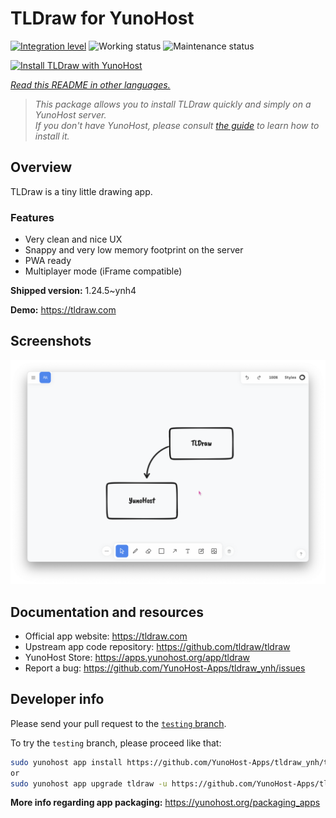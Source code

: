 <!--
N.B.: This README was automatically generated by <https://github.com/YunoHost/apps/tree/master/tools/readme_generator>
It shall NOT be edited by hand.
-->

# TLDraw for YunoHost

[![Integration level](https://apps.yunohost.org/badge/integration/tldraw)](https://ci-apps.yunohost.org/ci/apps/tldraw/)
![Working status](https://apps.yunohost.org/badge/state/tldraw)
![Maintenance status](https://apps.yunohost.org/badge/maintained/tldraw)

[![Install TLDraw with YunoHost](https://install-app.yunohost.org/install-with-yunohost.svg)](https://install-app.yunohost.org/?app=tldraw)

*[Read this README in other languages.](./ALL_README.md)*

> *This package allows you to install TLDraw quickly and simply on a YunoHost server.*  
> *If you don't have YunoHost, please consult [the guide](https://yunohost.org/install) to learn how to install it.*

## Overview

TLDraw is a tiny little drawing app.

### Features

- Very clean and nice UX
- Snappy and very low memory footprint on the server
- PWA ready
- Multiplayer mode (iFrame compatible)


**Shipped version:** 1.24.5~ynh4

**Demo:** <https://tldraw.com>

## Screenshots

![Screenshot of TLDraw](./doc/screenshots/TLDraw_screenshot.png)

## Documentation and resources

- Official app website: <https://tldraw.com>
- Upstream app code repository: <https://github.com/tldraw/tldraw>
- YunoHost Store: <https://apps.yunohost.org/app/tldraw>
- Report a bug: <https://github.com/YunoHost-Apps/tldraw_ynh/issues>

## Developer info

Please send your pull request to the [`testing` branch](https://github.com/YunoHost-Apps/tldraw_ynh/tree/testing).

To try the `testing` branch, please proceed like that:

```bash
sudo yunohost app install https://github.com/YunoHost-Apps/tldraw_ynh/tree/testing --debug
or
sudo yunohost app upgrade tldraw -u https://github.com/YunoHost-Apps/tldraw_ynh/tree/testing --debug
```

**More info regarding app packaging:** <https://yunohost.org/packaging_apps>
